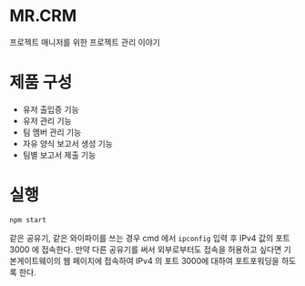 # MR.CRM
프로젝트 매니저를 위한 프로젝트 관리 이야기

# 제품 구성
* 유저 출입증 기능
* 유저 관리 기능
* 팀 멤버 관리 기능
* 자유 양식 보고서 생성 기능
* 팀별 보고서 제출 기능

# 실행
```
npm start
```
같은 공유기, 같은 와이파이를 쓰는 경우 cmd 에서 ``` ipconfig ``` 입력 후 IPv4 값의 포트 3000 에 접속한다.  만약 다른 공유기를 써서 외부로부터도 접속을 허용하고 싶다면 기본게이트웨이의 웹 페이지에 접속하여 IPv4 의 포트 3000에 대하여 포트포워딩을 하도록 한다.  